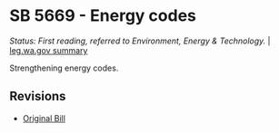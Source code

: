 # SB 5669 - Energy codes
*Status: First reading, referred to Environment, Energy & Technology.* | [leg.wa.gov summary](https://app.leg.wa.gov/billsummary?BillNumber=5669&Year=2021)

Strengthening energy codes.

## Revisions
* [Original Bill](1/)